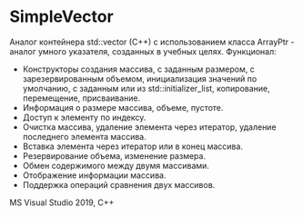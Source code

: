 # SimpleVector
Аналог контейнера std::vector (C++) с использованием класса ArrayPtr - аналог умного указателя, созданных в учебных целях.
Функционал:
- Конструкторы создания массива, с заданным размером, с зарезервированным объемом, инициализация значений по умолчанию, с заданным или из std::initializer_list, копирование, перемещение, присваивание.
- Информация о размере массива, объеме, пустоте.
- Доступ к элементу по индексу.
- Очистка массива, удаление элемента через итератор, удаление последнего элемента массива.
- Вставка элемента через итератор или в конец массива.
- Резервирование объема, изменение размера.
- Обмен содержимого между двумя массивами.
- Отображение информации массива.
- Поддержка операций сравнения двух массивов.

MS Visual Studio 2019, C++
